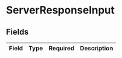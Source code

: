 # ServerResponseInput


## Fields

| Field       | Type        | Required    | Description |
| ----------- | ----------- | ----------- | ----------- |